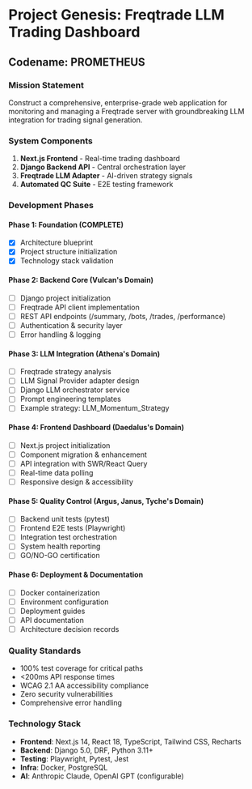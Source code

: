 # Project Genesis: Freqtrade LLM Trading Dashboard
## Codename: PROMETHEUS

### Mission Statement
Construct a comprehensive, enterprise-grade web application for monitoring and managing a Freqtrade server with groundbreaking LLM integration for trading signal generation.

### System Components
1. **Next.js Frontend** - Real-time trading dashboard
2. **Django Backend API** - Central orchestration layer
3. **Freqtrade LLM Adapter** - AI-driven strategy signals
4. **Automated QC Suite** - E2E testing framework

### Development Phases

#### Phase 1: Foundation (COMPLETE)
- [x] Architecture blueprint
- [x] Project structure initialization
- [x] Technology stack validation

#### Phase 2: Backend Core (Vulcan's Domain)
- [ ] Django project initialization
- [ ] Freqtrade API client implementation
- [ ] REST API endpoints (/summary, /bots, /trades, /performance)
- [ ] Authentication & security layer
- [ ] Error handling & logging

#### Phase 3: LLM Integration (Athena's Domain)
- [ ] Freqtrade strategy analysis
- [ ] LLM Signal Provider adapter design
- [ ] Django LLM orchestrator service
- [ ] Prompt engineering templates
- [ ] Example strategy: LLM_Momentum_Strategy

#### Phase 4: Frontend Dashboard (Daedalus's Domain)
- [ ] Next.js project initialization
- [ ] Component migration & enhancement
- [ ] API integration with SWR/React Query
- [ ] Real-time data polling
- [ ] Responsive design & accessibility

#### Phase 5: Quality Control (Argus, Janus, Tyche's Domain)
- [ ] Backend unit tests (pytest)
- [ ] Frontend E2E tests (Playwright)
- [ ] Integration test orchestration
- [ ] System health reporting
- [ ] GO/NO-GO certification

#### Phase 6: Deployment & Documentation
- [ ] Docker containerization
- [ ] Environment configuration
- [ ] Deployment guides
- [ ] API documentation
- [ ] Architecture decision records

### Quality Standards
- 100% test coverage for critical paths
- <200ms API response times
- WCAG 2.1 AA accessibility compliance
- Zero security vulnerabilities
- Comprehensive error handling

### Technology Stack
- **Frontend**: Next.js 14, React 18, TypeScript, Tailwind CSS, Recharts
- **Backend**: Django 5.0, DRF, Python 3.11+
- **Testing**: Playwright, Pytest, Jest
- **Infra**: Docker, PostgreSQL
- **AI**: Anthropic Claude, OpenAI GPT (configurable)
